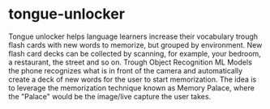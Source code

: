# tongue-unlocker
Tongue unlocker helps language learners increase their vocabulary trough flash cards with new words to memorize, but grouped by environment.
New flash card decks can be collected by scanning, for example, your bedroom, a restaurant, the street and so on.
Trough Object Recognition ML Models the phone recognizes what is in front of the camera and automatically create a deck of new words for the user to start memorization.
The idea is to leverage the memorization technique known as Memory Palace, where the "Palace" would be the image/live capture the user takes.
